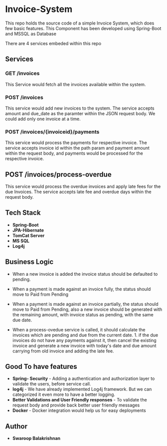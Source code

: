 # Invoice-System
This repo holds the source code of a simple Invoice System, which does few basic features. This Component has been developed using Spring-Boot and MSSQL as Database

There are 4 services embeded within this repo

## Services

### GET /invoices

This Service would fetch all the invoices available within the system.

### POST /invoices

This service would add new invoices to the system. The service accepts amount and due_date as the paramter within the JSON request body. 
We could add only one invoice at a time.
 
### POST /invoices/{invoiceid}/payments

This service would process the payments for respective invoice. The service accepts invoice id within the path param and payment amount within the request body, 
and payments would be processed for the respective invoice.

## POST /invoices/process-overdue

This service would process the overdue invoices and apply late fees for the due Invoices. The service accepts late fee and overdue days within the request body.

## Tech Stack

- **Spring-Boot**
- **JPA-Hibernate**
- **TomCat Server**
- **MS SQL**
- **Log4j**

## Business Logic

- When a new invoice is added the invoice status should be defaulted to pending.
- When a payment is made against an invoice fully, the status should move to Paid from Pending
- When a payment is made against an invoice partially, the status should move to Paid from Pending, also a new invoice should be generated with the remaining amount, 
  with invoice status as pending, with the same due date.
  
- When a process-ovedue service is called, it should calculate the invoices which are pending and due from the current date.
          1. if the due invoices do not have any payments against it, then cancel the existing invoice and generate a new invoice with today's date and due amount carrying from old invoice and adding the late fee.




## Good To have features
 - **Spring- Security** - Adding a authentication and authorization layer to validate the users, before service call.
 - **log4j** - We have already implemented Log4j framework. But we can categorized it even more to have a better logging.
 - **Better Validations and User Friendly responses** - To validate the request body and provide back better user friendly messages
 - **Docker** - Docker integration would help us for easy deployments

## Author

- **Swaroop Balakrishnan**
